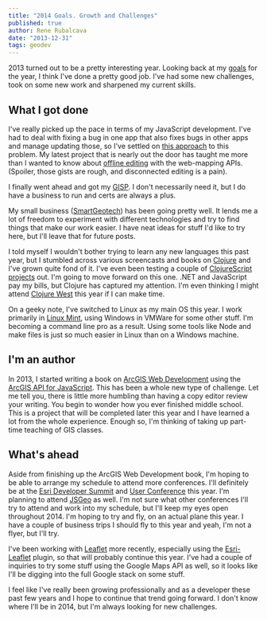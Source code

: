 ```yaml
---
title: "2014 Goals. Growth and Challenges"
published: true
author: Rene Rubalcava
date: "2013-12-31"
tags: geodev
---
```


2013 turned out to be a pretty interesting year. Looking back at my [goals](https://odoe.net/blog/?p=397) for the year, I think I've done a pretty good job. I've had some new challenges, took on some new work and sharpened my current skills.

## What I got done

I've really picked up the pace in terms of my JavaScript development. I've had to deal with fixing a bug in one app that also fixes bugs in other apps and manage updating those, so I've settled on [this approach](https://github.com/odoe/esri-js-starterkit) to this problem. My latest project that is nearly out the door has taught me more than I wanted to know about [offline editing](https://gist.github.com/odoe/6911676) with the web-mapping APIs. (Spoiler, those gists are rough, and disconnected editing is a pain).

I finally went ahead and got my [GISP](http://www.gisci.org/GISPs/CertificationRenewal.aspx). I don't necessarily need it, but I do have a business to run and certs are always a plus.

My small business ([SmartGeotech](http://www.smartgeotech.net/)) has been going pretty well. It lends me a lot of freedom to experiment with different technologies and try to find things that make our work easier. I have neat ideas for stuff I'd like to try here, but I'll leave that for future posts.

I told myself I wouldn't bother trying to learn any new languages this past year, but I stumbled across various screencasts and books on [Clojure](http://www.clojure.com/) and I've grown quite fond of it. I've even been testing a couple of [ClojureScript projects](https://github.com/odoe/monitoringlocator) out. I'm going to move forward on this one. .NET and JavaScript pay my bills, but Clojure has captured my attention. I'm even thinking I might attend [Clojure West](http://clojurewest.org/) this year if I can make time.

On a geeky note, I've switched to Linux as my main OS this year. I work primarily in [Linux Mint](http://www.linuxmint.com/), using Windows in VMWare for some other stuff. I'm becoming a command line pro as a result. Using some tools like Node and make files is just so much easier in Linux than on a Windows machine.

## I'm an author

In 2013, I started writing a book on [ArcGIS Web Development](http://www.manning.com/rubalcava/) using the [ArcGIS API for JavaScript](https://developers.arcgis.com/en/javascript/). This has been a whole new type of challenge. Let me tell you, there is little more humbling than having a copy editor review your writing. You begin to wonder how you ever finished middle school. This is a project that will be completed later this year and I have learned a lot from the whole experience. Enough so, I'm thinking of taking up part-time teaching of GIS classes.

## What's ahead

Aside from finishing up the ArcGIS Web Development book, I'm hoping to be able to arrange my schedule to attend more conferences. I'll definitely be at the [Esri Developer Summit](http://www.esri.com/events/devsummit) and [User Conference](http://www.esri.com/events/user-conference) this year. I'm planning to attend [JSGeo](http://www.jsgeo.org/) as well. I'm not sure what other conferences I'll try to attend and work into my schedule, but I'll keep my eyes open throughout 2014. I'm hoping to try and fly, on an actual plane this year. I have a couple of business trips I should fly to this year and yeah, I'm not a flyer, but I'll try.

I've been working with [Leaflet](http://leafletjs.com/) more recently, especially using the [Esri-Leaflet](https://github.com/Esri/esri-leaflet) plugin, so that will probably continue this year. I've had a couple of inquiries to try some stuff using the Google Maps API as well, so it looks like I'll be digging into the full Google stack on some stuff.

I feel like I've really been growing professionally and as a developer these past few years and I hope to continue that trend going forward. I don't know where I'll be in 2014, but I'm always looking for new challenges.
